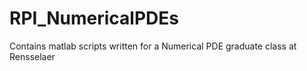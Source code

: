 # RPI_NumericalPDEs
Contains matlab scripts written for a Numerical PDE graduate class at Rensselaer
